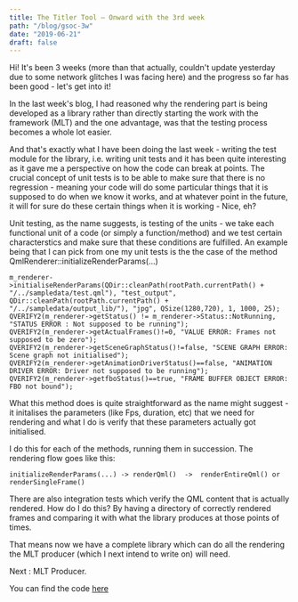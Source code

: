```yaml
---
title: The Titler Tool – Onward with the 3rd week
path: "/blog/gsoc-3w"
date: "2019-06-21"
draft: false
---
```


Hi! It's been 3 weeks (more than that actually, couldn't update yesterday due to some network glitches I was facing here) and the progress so far has been good - let's get into it!

In the last week's blog, I had reasoned why the rendering part is being developed as a library rather than directly starting the work with the framework (MLT) and the one advantage, was that the testing process becomes a whole lot easier.

And that's exactly what I have been doing the last week - writing the test module for the library, i.e. writing unit tests and it has been quite interesting as it gave me a perspective on how the code can break at points. The crucial concept of unit tests is to be able to make sure that there is no regression - meaning your code will do some particular things that it is supposed to do when we know it works, and at whatever point in the future, it will for sure do these certain things when it is working - Nice, eh?

Unit testing, as the name suggests, is testing of the units - we take each functional unit of a code (or simply a function/method) and we test certain characterstics and make sure that these conditions are fulfilled. An example being that I can pick from one my unit tests is the the case of the method QmlRenderer::initializeRenderParams(...)

    m_renderer->initialiseRenderParams(QDir::cleanPath(rootPath.currentPath() + "/../sampledata/test.qml"), "test_output", QDir::cleanPath(rootPath.currentPath() + "/../sampledata/output_lib/"), "jpg", QSize(1280,720), 1, 1000, 25);
    QVERIFY2(m_renderer->getStatus() != m_renderer->Status::NotRunning, "STATUS ERROR : Not supposed to be running");
    QVERIFY2(m_renderer->getActualFrames()!=0, "VALUE ERROR: Frames not supposed to be zero");
    QVERIFY2(m_renderer->getSceneGraphStatus()!=false, "SCENE GRAPH ERROR: Scene graph not initialised");
    QVERIFY2(m_renderer->getAnimationDriverStatus()==false, "ANIMATION DRIVER ERROR: Driver not supposed to be running");
    QVERIFY2(m_renderer->getfboStatus()==true, "FRAME BUFFER OBJECT ERROR: FBO not bound");

What this method does is quite straightforward as the name might suggest - it initalises the parameters (like Fps, duration, etc) that we need for rendering and what I do is verify that these parameters actually got initialised.

I do this for each of the methods, running them in succession. The rendering flow goes like this:
```
initializeRenderParams(...) -> renderQml()  ->  renderEntireQml() or renderSingleFrame() 
```
There are also integration tests which verify the QML content that is actually rendered. How do I do this?
By having a directory of correctly rendered frames and comparing it with what the library produces at those points of times. 

That means now we have a complete library which can do all the rendering the MLT producer (which I next intend to write on) will need.

Next : MLT Producer.

You can find the code [here](https://cgit.kde.org/scratch/akhilkgangadharan/QmlRenderer.git/tree/test/tests/renderertest)

